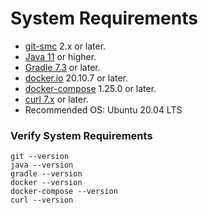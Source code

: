 # System Requirements

* [git-smc](https://git-scm.com/)  2.x or later.
* [Java 11](https://adoptopenjdk.net/?variant=openjdk11&jvmVariant=hotspot) or higher. 
* [Gradle 7.3](https://gradle.org/install/) or later.
* [docker.io](https://linuxconfig.org/how-to-install-docker-on-ubuntu-20-04-lts-focal-fossa) 20.10.7  or later. 
* [docker-compose](https://linuxconfig.org/how-to-install-docker-compose-on-ubuntu-20-04-focal-fossa-linux) 1.25.0 or later.
* [curl 7.x](https://curl.haxx.se/) or later.
* Recommended OS: Ubuntu 20.04 LTS

### Verify System Requirements
```
git --version
java --version
gradle --version
docker --version
docker-compose --version
curl --version
```

